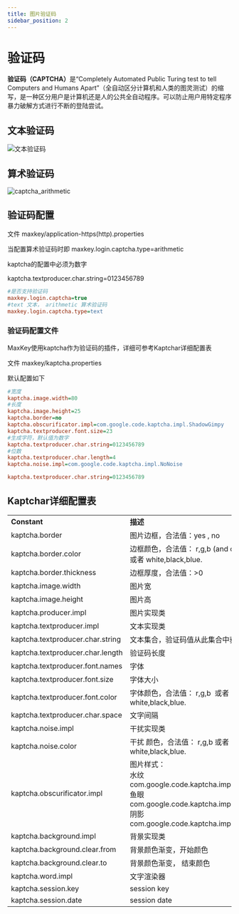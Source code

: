 ```yaml
---
title: 图片验证码
sidebar_position: 2
---
```

# 验证码

<b>验证码（CAPTCHA）</b>是“Completely Automated Public Turing test to tell Computers and Humans Apart”（全自动区分计算机和人类的图灵测试）的缩写，是一种区分用户是计算机还是人的公共全自动程序。可以防止用户用特定程序暴力破解方式进行不断的登陆尝试。


## 文本验证码

![文本验证码](/images/authn/captcha_text.png)


## 算术验证码

![captcha_arithmetic](/images/authn/captcha_arithmetic.png)

## 验证码配置

文件
maxkey/application-https(http).properties

当配置算术验证码时即 maxkey.login.captcha.type=arithmetic

kaptcha的配置中必须为数字

kaptcha.textproducer.char.string=0123456789

```ini
#是否支持验证码
maxkey.login.captcha=true
#text 文本， arithmetic 算术验证码
maxkey.login.captcha.type=text
```

<h3>验证码配置文件</h3>
MaxKey使用kaptcha作为验证码的插件，详细可参考Kaptchar详细配置表

文件
maxkey/kaptcha.properties

默认配置如下

```ini
#宽度
kaptcha.image.width=80
#长度
kaptcha.image.height=25
kaptcha.border=no
kaptcha.obscurificator.impl=com.google.code.kaptcha.impl.ShadowGimpy
kaptcha.textproducer.font.size=23
#生成字符，默认值为数字
kaptcha.textproducer.char.string=0123456789
#位数
kaptcha.textproducer.char.length=4
kaptcha.noise.impl=com.google.code.kaptcha.impl.NoNoise
```




```ini
kaptcha.textproducer.char.string=0123456789
```


## Kaptchar详细配置表

<table border="0" class="table table-striped table-bordered ">
	<tbody>
		<tr>
			<td><strong>Constant</strong></td>
			<td><strong>描述</strong></td>
			<td><strong>默认值</strong></td>
		</tr>
		<tr>
			<td>kaptcha.border</td>
			<td>图片边框，合法值：yes , no</td>
			<td>yes</td>
		</tr>
		<tr>
			<td>kaptcha.border.color</td>
			<td>边框颜色，合法值： r,g,b (and optional alpha) 或者 white,black,blue.</td>
			<td>black</td>
		</tr>
		<tr>
			<td>kaptcha.border.thickness</td>
			<td>边框厚度，合法值：&gt;0</td>
			<td>1</td>
		</tr>
		<tr>
			<td>kaptcha.image.width</td>
			<td>图片宽</td>
			<td>200</td>
		</tr>
		<tr>
			<td>kaptcha.image.height</td>
			<td>图片高</td>
			<td>50</td>
		</tr>
		<tr>
			<td>kaptcha.producer.impl</td>
			<td>图片实现类</td>
			<td>com.google.code.kaptcha.impl.DefaultKaptcha</td>
		</tr>
		<tr>
			<td>kaptcha.textproducer.impl</td>
			<td>文本实现类</td>
			<td>com.google.code.kaptcha.text.impl.DefaultTextCreator</td>
		</tr>
		<tr>
			<td>kaptcha.textproducer.char.string</td>
			<td>文本集合，验证码值从此集合中获取</td>
			<td>abcde2345678gfynmnpwx</td>
		</tr>
		<tr>
			<td>kaptcha.textproducer.char.length</td>
			<td>验证码长度</td>
			<td>5</td>
		</tr>
		<tr>
			<td>kaptcha.textproducer.font.names</td>
			<td>字体</td>
			<td>Arial, Courier</td>
		</tr>
		<tr>
			<td>kaptcha.textproducer.font.size</td>
			<td>字体大小</td>
			<td>40px.</td>
		</tr>
		<tr>
			<td>kaptcha.textproducer.font.color</td>
			<td>字体颜色，合法值： r,g,b &nbsp;或者 white,black,blue.</td>
			<td>black</td>
		</tr>
		<tr>
			<td>kaptcha.textproducer.char.space</td>
			<td>文字间隔</td>
			<td>2</td>
		</tr>
		<tr>
			<td>kaptcha.noise.impl</td>
			<td>干扰实现类</td>
			<td>com.google.code.kaptcha.impl.DefaultNoise</td>
		</tr>
		<tr>
			<td>kaptcha.noise.color</td>
			<td>干扰&nbsp;颜色，合法值： r,g,b 或者 white,black,blue.</td>
			<td>black</td>
		</tr>
		<tr>
			<td>kaptcha.obscurificator.impl</td>
			<td>图片样式：&nbsp;<br/>水纹com.google.code.kaptcha.impl.WaterRipple&nbsp; <br/>鱼眼com.google.code.kaptcha.impl.FishEyeGimpy <br/>阴影com.google.code.kaptcha.impl.ShadowGimpy</td>
			<td>com.google.code.kaptcha.impl.WaterRipple</td>
		</tr>
		<tr>
			<td>kaptcha.background.impl</td>
			<td>背景实现类</td>
			<td>com.google.code.kaptcha.impl.DefaultBackground</td>
		</tr>
		<tr>
			<td>kaptcha.background.clear.from</td>
			<td>背景颜色渐变，开始颜色</td>
			<td>light grey</td>
		</tr>
		<tr>
			<td>kaptcha.background.clear.to</td>
			<td>背景颜色渐变，&nbsp;结束颜色</td>
			<td>white</td>
		</tr>
		<tr>
			<td>kaptcha.word.impl</td>
			<td>文字渲染器</td>
			<td>com.google.code.kaptcha.text.impl.DefaultWordRenderer</td>
		</tr>
		<tr>
			<td>kaptcha.session.key</td>
			<td>session key</td>
			<td>KAPTCHA_SESSION_KEY</td>
		</tr>
		<tr>
			<td>kaptcha.session.date</td>
			<td>session date</td>
			<td>KAPTCHA_SESSION_DATE</td>
		</tr>
	</tbody>
</table>